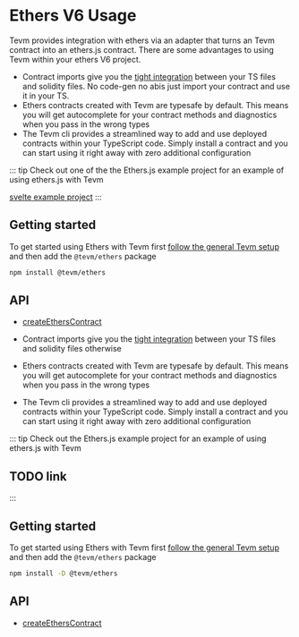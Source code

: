 # Ethers V6 Usage

Tevm provides integration with ethers via an adapter that turns an Tevm contract into an ethers.js contract. There are some advantages to using Tevm within
your ethers V6 project.

- Contract imports give you the [tight integration](../getting-started/why.md) between your TS files and solidity files. No code-gen no abis just import your contract and use it in your TS.
- Ethers contracts created with Tevm are typesafe by default. This means you will get autocomplete for your contract methods and diagnostics when you pass in the wrong types
- The Tevm cli provides a streamlined way to add and use deployed contracts within your TypeScript code. Simply install a contract and you can start using it right away with zero additional configuration

::: tip
Check out one of the the Ethers.js example project for an example of using ethers.js with Tevm

[svelte example project](https://github.com/evmts/tevm-svelte-ethers-example-)
:::

## Getting started

To get started using Ethers with Tevm first [follow the general Tevm setup](../getting-started/quick-start.md) and then add the `@tevm/ethers` package

```bash
npm install @tevm/ethers
```

## API

- [createEthersContract](./createEthersContract.ts)

- Contract imports give you the [tight integration](../getting-started/why.md) between your TS files and solidity files otherwise
- Ethers contracts created with Tevm are typesafe by default. This means you will get autocomplete for your contract methods and diagnostics when you pass in the wrong types
- The Tevm cli provides a streamlined way to add and use deployed contracts within your TypeScript code. Simply install a contract and you can start using it right away with zero additional configuration

::: tip
Check out the Ethers.js example project for an example of using ethers.js with Tevm

## TODO link
:::

## Getting started

To get started using Ethers with Tevm first [follow the general Tevm setup](../getting-started/quick-start.md) and then add the `@tevm/ethers` package

```bash
npm install -D @tevm/ethers
```

## API

- [createEthersContract](./createEthersContract.ts)
